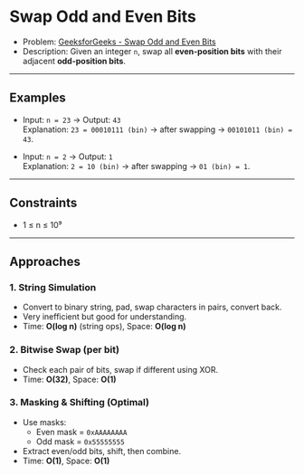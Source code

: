 # Swap Odd and Even Bits

- Problem: [GeeksforGeeks - Swap Odd and Even Bits](https://www.geeksforgeeks.org/problems/swap-all-odd-and-even-bits-1587115621/0)  
- Description: Given an integer `n`, swap all **even-position bits** with their adjacent **odd-position bits**.

---

## Examples
- Input: `n = 23` → Output: `43`  
  Explanation: `23 = 00010111 (bin)` → after swapping → `00101011 (bin) = 43`.

- Input: `n = 2` → Output: `1`  
  Explanation: `2 = 10 (bin)` → after swapping → `01 (bin) = 1`.

---

## Constraints
- 1 ≤ n ≤ 10⁹  

---

## Approaches

### 1. String Simulation
- Convert to binary string, pad, swap characters in pairs, convert back.  
- Very inefficient but good for understanding.  
- Time: **O(log n)** (string ops), Space: **O(log n)**  

### 2. Bitwise Swap (per bit)
- Check each pair of bits, swap if different using XOR.  
- Time: **O(32)**, Space: **O(1)**  

### 3. Masking & Shifting (Optimal)
- Use masks:  
  - Even mask = `0xAAAAAAAA`  
  - Odd mask = `0x55555555`  
- Extract even/odd bits, shift, then combine.  
- Time: **O(1)**, Space: **O(1)**  
